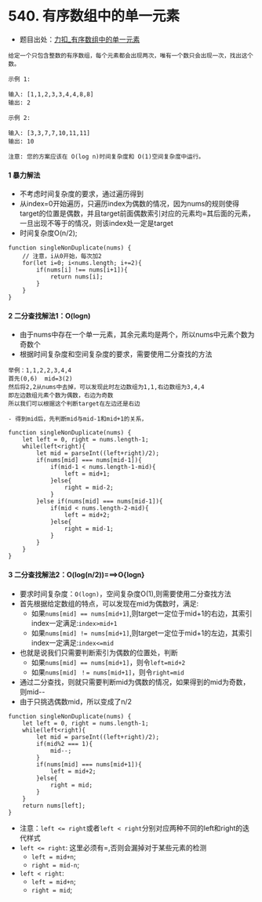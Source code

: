 # 540. 有序数组中的单一元素
- 题目出处：[力扣_有序数组中的单一元素](https://leetcode-cn.com/problems/single-element-in-a-sorted-array/)
```
给定一个只包含整数的有序数组，每个元素都会出现两次，唯有一个数只会出现一次，找出这个数。

示例 1:

输入: [1,1,2,3,3,4,4,8,8]
输出: 2

示例 2:

输入: [3,3,7,7,10,11,11]
输出: 10

注意: 您的方案应该在 O(log n)时间复杂度和 O(1)空间复杂度中运行。
```

#### 1 暴力解法
- 不考虑时间复杂度的要求，通过遍历得到
- 从index=0开始遍历，只遍历index为偶数的情况，因为nums的规则使得target的位置是偶数，并且target前面偶数索引对应的元素均=其后面的元素，一旦出现不等于的情况，则该index处一定是target
- 时间复杂度O(n/2);

```
function singleNonDuplicate(nums) {
    // 注意，i从0开始，每次加2
    for(let i=0; i<nums.length; i+=2){
        if(nums[i] !== nums[i+1]){
            return nums[i];
        }
    }
}
```

#### 2 二分查找解法1：O(logn)
- 由于nums中存在一个单一元素，其余元素均是两个，所以nums中元素个数为奇数个
- 根据时间复杂度和空间复杂度的要求，需要使用二分查找的方法
```
举例：1,1,2,2,3,4,4
首先(0,6)  mid=3(2)  
然后将2,2从nums中去掉，可以发现此时左边数组为1,1,右边数组为3,4,4
即左边数组元素个数为偶数，右边为奇数
所以我们可以根据这个判断target在左边还是右边
```
    - 得到mid后，先判断mid与mid-1和mid+1的关系，
```
function singleNonDuplicate(nums) {
    let left = 0, right = nums.length-1;
    while(left<right){
        let mid = parseInt((left+right)/2);
        if(nums[mid] === nums[mid-1]){
            if(mid-1 < nums.length-1-mid){
                left = mid+1;
            }else{
                right = mid-2;
            }
        }else if(nums[mid] === nums[mid-1]){
            if(mid < nums.length-2-mid){
                left = mid+2;
            }else{
                right = mid-1;
            }
        }
    }
}
```

#### 3 二分查找解法2：O(log(n/2))===>O{logn}

- 要求时间复杂度：`O(logn)`，空间复杂度O(1),则需要使用二分查找方法
- 首先根据给定数组的特点，可以发现在mid为偶数时，满足:
    - 如果`nums[mid] == nums[mid+1]`,则target一定位于mid+1的右边，其索引index一定满足:`index>mid+1`
    - 如果`nums[mid] != nums[mid+1]`,则target一定位于mid+1的左边，其索引index一定满足:`index<=mid`
- 也就是说我们只需要判断索引为偶数的位置处，判断
    - 如果`nums[mid] == nums[mid+1]`，则令`left=mid+2`
    - 如果`nums[mid] ！= nums[mid+1]`，则令`right=mid`
- 通过二分查找，则就只需要判断mid为偶数的情况，如果得到的mid为奇数，则mid--
- 由于只挑选偶数mid，所以变成了n/2
```
function singleNonDuplicate(nums) {
    let left = 0, right = nums.length-1;
    while(left<right){
        let mid = parseInt((left+right)/2);
        if(mid%2 === 1){
            mid--;
        }
        if(nums[mid] === nums[mid+1]){
            left = mid+2;
        }else{
            right = mid;
        }
    }
    return nums[left];
}
```

- 注意：`left <= right`或者`left < right`分别对应两种不同的left和right的迭代样式
- `left <= right`: 这里必须有=,否则会漏掉对于某些元素的检测
    - `left = mid+n`;
    - `right = mid-n`;
- `left < right`:
    - `left = mid+n`;
    - `right = mid`;